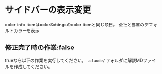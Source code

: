 # サイドバーの表示変更

color-info-itemはcolorSettingsのcolor-itemと同じ項目。
全社と部署のデフォルトカラーを表示


## 修正完了時の作業:false
trueなら以下の作業を実行してください。
`.claude/` フォルダに解説MDファイルを作成してください。